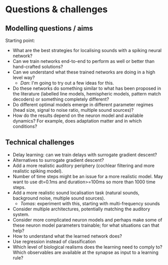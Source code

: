 
# Questions & challenges


## Modelling questions / aims

Starting point:

* What are the best strategies for localising sounds with a spiking neural network?
* Can we train networks end-to-end to perform as well or better than hand-crafted solutions?
* Can we understand what these trained networks are doing in a high level way?
  - _Dan_: I'm going to try out a few ideas for this.
* Do these networks do something similar to what has been proposed in the literature (labelled line models, hemispheric models, pattern match decoders) or something completely different?
* Do different optimal models emerge in different parameter regimes (head size, signal to noise ratio, multiple sound sources)?
* How do the results depend on the neuron model and available dynamics? For example, does adaptation matter and in which conditions?


## Technical challenges

* Delay learning: can we train delays with surrogate gradient descent?
* Alternatives to surrogate gradient descent?
* Add a more realistic auditory periphery (cochlear filtering and more realistic spiking model).
* Number of time steps might be an issue for a more realistic model. May want to use dt=0.1ms and duration>=100ms so more than 1000 time steps.
* Add a more realistic sound localisation task (natural sounds, background noise, multiple sound sources).
  - _Tomas_: experiment with this, starting with multi-frequency sounds
* Consider multiple architectures, potentially matching the auditory system.
* Consider more complicated neuron models and perhaps make some of these neuron model parameters trainable; for what situations can that help?
* How to understand what the learned network does?
* Use regression instead of classification
* Which level of biological realisms does the learning need to comply to? Which observables are available at the synapse as input to a learning rule?
